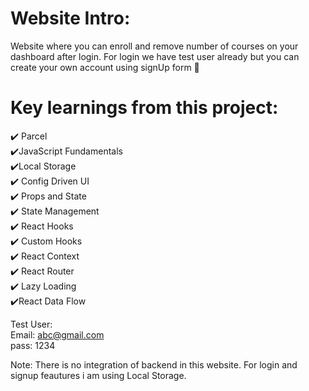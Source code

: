 # Website Intro:
Website  where you can enroll and remove number of courses on your dashboard after login. For login we have test user already but you can create your own account using signUp form 🎇


# Key learnings from this project:
✔️ Parcel <br />
✔️JavaScript Fundamentals <br />
✔️Local Storage <br />
✔️ Config Driven UI <br />
✔️ Props and State <br />
✔️ State Management <br />
✔️ React Hooks <br />
✔️ Custom Hooks <br />
✔️ React Context <br />
✔️ React Router <br />
✔️ Lazy Loading <br />
✔️React Data Flow <br />

Test User:<br />
Email: abc@gmail.com <br />
pass: 1234<br />

Note: There is no integration of backend in this website. For login and signup feautures i am using Local Storage.
